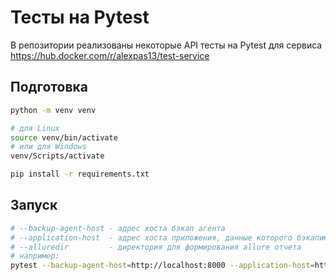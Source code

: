 # Тесты на Pytest
В репозитории реализованы некоторые API тесты на Pytest для сервиса https://hub.docker.com/r/alexpas13/test-service

## Подготовка
```bash
python -m venv venv

# для Linux
source venv/bin/activate
# или для Windows
venv/Scripts/activate

pip install -r requirements.txt
```

## Запуск
```bash
# --backup-agent-host - адрес хоста бэкап агента
# --application-host  - адрес хоста приложения, данные которого бэкапим
# --alluredir         - директория для формирования allure отчета
# например:
pytest --backup-agent-host=http://localhost:8000 --application-host=http://localhost:8000 --alluredir=allure tests
```
